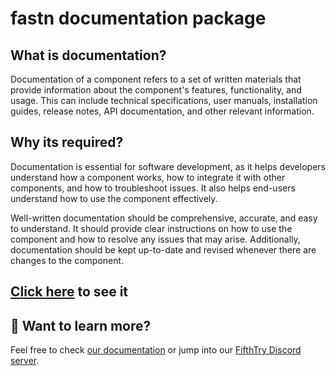 # fastn documentation package

## What is documentation?

Documentation of a component refers to a set of written materials that provide
information about the component's features, functionality, and usage. This can
include technical specifications, user manuals, installation guides, release
notes, API documentation, and other relevant information.


## Why its required?

Documentation is essential for software development, as it helps developers
understand how a component works, how to integrate it with other components,
and how to troubleshoot issues. It also helps end-users understand how to use
the component effectively.

Well-written documentation should be comprehensive, accurate, and easy to
understand. It should provide clear instructions on how to use the component
and how to resolve any issues that may arise. Additionally, documentation
should be kept up-to-date and revised whenever there are changes to the
component.

## [Click here](https://site-doc.fifthtry.site/) to see it


## 👀 Want to learn more?

Feel free to check [our documentation](https://fastn.io/) or jump into our [FifthTry Discord server](https://discord.gg/bucrdvptYd).
